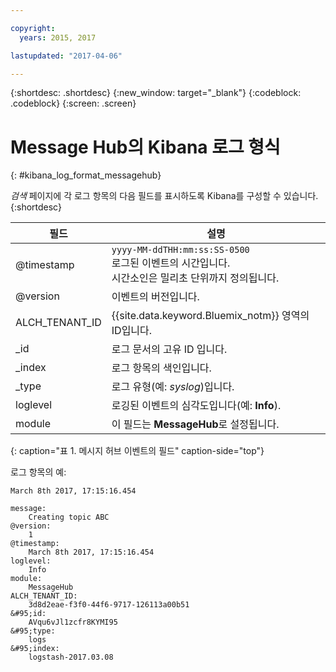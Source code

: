 ```yaml
---

copyright:
  years: 2015, 2017

lastupdated: "2017-04-06"

---
```



{:shortdesc: .shortdesc}
{:new_window: target="_blank"}
{:codeblock: .codeblock}
{:screen: .screen}


# Message Hub의 Kibana 로그 형식
{: #kibana_log_format_messagehub}

*검색* 페이지에 각 로그 항목의 다음 필드를 표시하도록 Kibana를 구성할 수 있습니다.
{:shortdesc}

| 필드  | 설명 |
|-------|-------------|
| @timestamp | `yyyy-MM-ddTHH:mm:ss:SS-0500`  <br> 로그된 이벤트의 시간입니다. <br> 시간소인은 밀리초 단위까지 정의됩니다.  |
| @version | 이벤트의 버전입니다. |
| ALCH_TENANT_ID | {{site.data.keyword.Bluemix_notm}} 영역의 ID입니다. |
| \_id | 로그 문서의 고유 ID 입니다. |
| \_index | 로그 항목의 색인입니다. |
| \_type | 로그 유형(예: *syslog*)입니다. |
| loglevel | 로깅된 이벤트의 심각도입니다(예: **Info**). |
| module | 이 필드는 **MessageHub**로 설정됩니다. |
{: caption="표 1. 메시지 허브 이벤트의 필드" caption-side="top"}

로그 항목의 예:

```
March 8th 2017, 17:15:16.454	

message:
    Creating topic ABC
@version:
    1
@timestamp:
    March 8th 2017, 17:15:16.454
loglevel:
    Info
module:
    MessageHub
ALCH_TENANT_ID:
    3d8d2eae-f3f0-44f6-9717-126113a00b51
&#95;id:
    AVqu6vJl1zcfr8KYMI95
&#95;type:
    logs
&#95;index:
    logstash-2017.03.08
```
